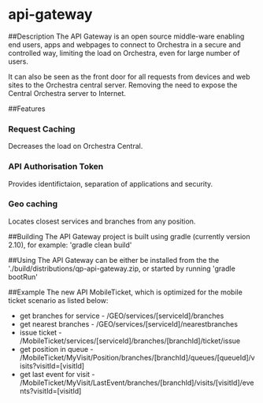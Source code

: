 # api-gateway

 ##Description
 The API Gateway is an open source middle-ware enabling end users, apps and webpages to connect to Orchestra in a secure and controlled way, limiting the load on Orchestra, even for large number of users.

 It can also be seen as the front door for all requests from devices and web sites to the Orchestra central server. Removing the need to expose the Central Orchestra server to Internet.

 ##Features

 ### Request Caching
 Decreases the load on Orchestra Central.

 ### API Authorisation Token
 Provides identifictaion, separation of applications and security.

 ### Geo caching
 Locates closest services and branches from any position.

 ##Building
 The API Gateway project is built using gradle (currently version 2.10), for example: 'gradle clean build'

 ##Using
 The API Gateway can be either be installed from the the './build/distributions/qp-api-gateway.zip, or started by running 'gradle bootRun'

 ##Example
 The new API MobileTicket, which is optimized for the mobile ticket scenario as listed below:

 * get branches for service - /GEO/services/[serviceId]/branches
 * get nearest branches - /GEO/services/[serviceId]/nearestbranches
 * issue ticket - /MobileTicket/services/[serviceId]/branches/[branchId]/ticket/issue
 * get position in queue - /MobileTicket/MyVisit/Position/branches/[branchId]/queues/[queueId]/visits?visitId=[visitId]
 * get last event for visit - /MobileTicket/MyVisit/LastEvent/branches/[branchId]/visits/[visitId]/events?visitId=[visitId]

